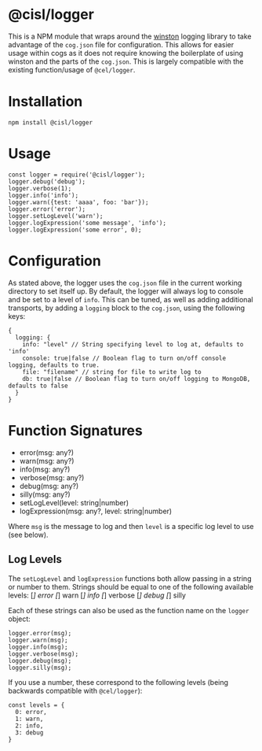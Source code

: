 @cisl/logger
============

This is a NPM module that wraps around the [winston](https://www.npmjs.com/package/winston) logging
library to take advantage of the `cog.json` file for configuration. This allows for easier usage
within cogs as it does not require knowing the boilerplate of using winston and the parts of the
`cog.json`. This is largely compatible with the existing function/usage of `@cel/logger`.

Installation
============
```
npm install @cisl/logger
```

Usage
=====
```
const logger = require('@cisl/logger');
logger.debug('debug');
logger.verbose(1);
logger.info('info');
logger.warn({test: 'aaaa', foo: 'bar'});
logger.error('error');
logger.setLogLevel('warn');
logger.logExpression('some message', 'info');
logger.logExpression('some error', 0);
```

Configuration
=============
As stated above, the logger uses the `cog.json` file in the current working 
directory to set itself up. By default, the logger will
always log to console and be set to a level of `info`. This can be tuned, as well
as adding additional transports, by adding a `logging` block to the `cog.json`,
using the following keys:
```
{
  logging: {
    info: "level" // String specifying level to log at, defaults to 'info'
    console: true|false // Boolean flag to turn on/off console logging, defaults to true.
    file: "filename" // string for file to write log to
    db: true|false // Boolean flag to turn on/off logging to MongoDB, defaults to false
  }
}
```

Function Signatures
===================
* error(msg: any?)
* warn(msg: any?)
* info(msg: any?)
* verbose(msg: any?)
* debug(msg: any?)
* silly(msg: any?)
* setLogLevel(level: string|number)
* logExpression(msg: any?, level: string|number)

Where `msg` is the message to log and then `level` is a specific log level to use (see below).

Log Levels
----------
The `setLogLevel` and `logExpression` functions both allow passing in a string or
number to them. Strings should be equal to one of the following available levels:
[*] error
[*] warn
[*] info
[*] verbose
[*] debug
[*] silly

Each of these strings can also be used as the function name on the `logger` object:
```
logger.error(msg);
logger.warn(msg);
logger.info(msg);
logger.verbose(msg);
logger.debug(msg);
logger.silly(msg);
```

If you use a number, these correspond to the following levels (being backwards
compatible with `@cel/logger`):
```
const levels = {
  0: error,
  1: warn,
  2: info,
  3: debug
}
```